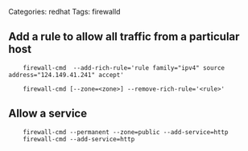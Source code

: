Categories: redhat
Tags: firewalld

## Add a rule to allow all traffic from a particular host

		firewall-cmd  --add-rich-rule='rule family="ipv4" source address="124.149.41.241" accept'

		firewall-cmd [--zone=<zone>] --remove-rich-rule='<rule>'

## Allow a service

		firewall-cmd --permanent --zone=public --add-service=http
		firewall-cmd --add-service=http



